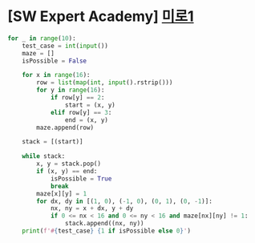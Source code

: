 # [SW Expert Academy] [미로1](https://swexpertacademy.com/main/code/problem/problemDetail.do?contestProbId=AV14vXUqAGMCFAYD&categoryId=AV14vXUqAGMCFAYD&categoryType=CODE&problemTitle=%EB%AF%B8%EB%A1%9C&orderBy=FIRST_REG_DATETIME&selectCodeLang=ALL&select-1=&pageSize=10&pageIndex=1)

```py
for _ in range(10):
    test_case = int(input())
    maze = []
    isPossible = False

    for x in range(16):
        row = list(map(int, input().rstrip()))
        for y in range(16):
            if row[y] == 2:
                start = (x, y)
            elif row[y] == 3:
                end = (x, y)
        maze.append(row)

    stack = [(start)]

    while stack:
        x, y = stack.pop()
        if (x, y) == end:
            isPossible = True
            break
        maze[x][y] = 1
        for dx, dy in [(1, 0), (-1, 0), (0, 1), (0, -1)]:
            nx, ny = x + dx, y + dy
            if 0 <= nx < 16 and 0 <= ny < 16 and maze[nx][ny] != 1:
                stack.append((nx, ny))
    print(f'#{test_case} {1 if isPossible else 0}')
```
